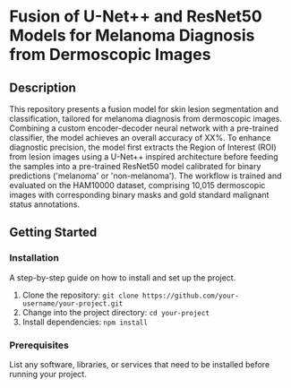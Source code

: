# Fusion of U-Net++ and ResNet50 Models for Melanoma Diagnosis from Dermoscopic Images

## Description

This repository presents a fusion model for skin lesion segmentation and classification, tailored for melanoma diagnosis from dermoscopic images. Combining a custom encoder-decoder neural network with a pre-trained classifier, the model achieves an overall accuracy of XX%. To enhance diagnostic precision, the model first extracts the Region of Interest (ROI) from lesion images using a U-Net++ inspired architecture before feeding the samples into a pre-trained ResNet50 model calibrated for binary predictions ('melanoma' or 'non-melanoma'). The workflow is trained and evaluated on the HAM10000 dataset, comprising 10,015 dermoscopic images with corresponding binary masks and gold standard malignant status annotations.

## Getting Started

### Installation

A step-by-step guide on how to install and set up the project.
1. Clone the repository: `git clone https://github.com/your-username/your-project.git`
2. Change into the project directory: `cd your-project`
3. Install dependencies: `npm install`


### Prerequisites

List any software, libraries, or services that need to be installed before running your project.


